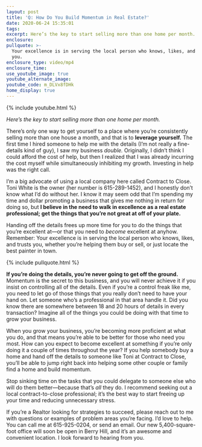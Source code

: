 ```yaml
---
layout: post
title: 'Q: How Do You Build Momentum in Real Estate?'
date: 2020-06-24 15:35:01
tags:
excerpt: Here’s the key to start selling more than one home per month.
enclosure:
pullquote: >-
  Your excellence is in serving the local person who knows, likes, and trusts
  you.
enclosure_type: video/mp4
enclosure_time:
use_youtube_image: true
youtube_alternate_image:
youtube_code: m_DLVx8fDHk
home_display: true
---
```


{% include youtube.html %}

*Here’s the key to start selling more than one home per month.*

There’s only one way to get yourself to a place where you’re consistently selling more than one house a month, and that is to **leverage yourself.** The first time I hired someone to help me with the details (I’m not really a fine-details kind of guy), I saw my business *double.* Originally, I didn’t think I could afford the cost of help, but then I realized that I was already incurring the cost myself while simultaneously inhibiting my growth. Investing in help was the right call. &nbsp;

I’m a big advocate of using a local company here called Contract to Close. Toni White is the owner (her number is 615-289-1452), and I honestly don’t know what I’d do without her. I know it may seem odd that I’m spending my time and dollar promoting a business that gives me nothing in return for doing so, but **I believe in the need to walk in excellence as a real estate professional; get the things that you’re not great at off of your plate.&nbsp;**

Handing off the details frees up more time for you to do the things that you’re excellent at—or that you need to *become* excellent at anyhow. Remember: Your excellence is in serving the local person who knows, likes, and trusts you, whether you’re helping them buy or sell, or just locate the best painter in town.&nbsp;

{% include pullquote.html %}

**If you’re doing the details, you’re never going to get off the ground.** Momentum is the secret to this business, and you will never achieve it if you insist on controlling all of the details. Even if you’re a control freak like me, you need to let go of those things that you really don’t need to have your hand on. Let someone who’s a professional in that area handle it. Did you know there are somewhere between 18 and 20 hours of details in every transaction? Imagine all of the things you could be doing with that time to grow your business.&nbsp;

When you grow your business, you’re becoming more proficient at what you do, and that means you’re able to be better for those who need you most. How can you expect to become excellent at something if you’re only doing it a couple of times throughout the year? If you help somebody buy a home and hand off the details to someone like Toni at Contract to Close, you’ll be able to jump right back into helping some other couple or family find a home and build momentum.&nbsp;

Stop sinking time on the tasks that you could delegate to someone else who will do them better—because that’s *all* they do. I recommend seeking out a local contract-to-close professional; it’s the best way to start freeing up your time and reducing unnecessary stress.&nbsp;

If you’re a Realtor looking for strategies to succeed, please reach out to me with questions or examples of problem areas you’re facing. I’d love to help. You can call me at 615-925-0204, or send an email. Our new 5,400-square-foot office will soon be open in Berry Hill, and it’s an awesome and convenient location. I look forward to hearing from you.&nbsp;